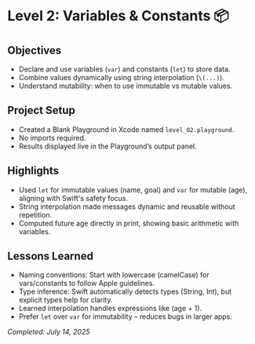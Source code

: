 # Level 2: Variables & Constants 📦

## Objectives
- Declare and use variables (`var`) and constants (`let`) to store data.
- Combine values dynamically using string interpolation (`\(...)`).
- Understand mutability: when to use immutable vs mutable values.

## Project Setup
- Created a Blank Playground in Xcode named `level_02.playground`.
- No imports required.
- Results displayed live in the Playground’s output panel.

## Highlights
- Used `let` for immutable values (name, goal) and `var` for mutable (age), aligning with Swift's safety focus.
- String interpolation made messages dynamic and reusable without repetition.
- Computed future age directly in print, showing basic arithmetic with variables.

## Lessons Learned
- Naming conventions: Start with lowercase (camelCase) for vars/constants to follow Apple guidelines.
- Type inference: Swift automatically detects types (String, Int), but explicit types help for clarity.
- Learned interpolation handles expressions like \(age + 1).
- Prefer `let` over `var` for immutability – reduces bugs in larger apps.

*Completed: July 14, 2025*
